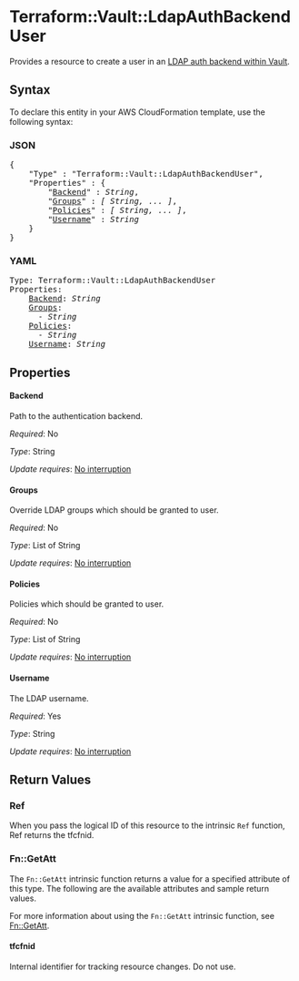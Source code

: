 # Terraform::Vault::LdapAuthBackendUser

Provides a resource to create a user in an [LDAP auth backend within Vault](https://www.vaultproject.io/docs/auth/ldap.html).

## Syntax

To declare this entity in your AWS CloudFormation template, use the following syntax:

### JSON

<pre>
{
    "Type" : "Terraform::Vault::LdapAuthBackendUser",
    "Properties" : {
        "<a href="#backend" title="Backend">Backend</a>" : <i>String</i>,
        "<a href="#groups" title="Groups">Groups</a>" : <i>[ String, ... ]</i>,
        "<a href="#policies" title="Policies">Policies</a>" : <i>[ String, ... ]</i>,
        "<a href="#username" title="Username">Username</a>" : <i>String</i>
    }
}
</pre>

### YAML

<pre>
Type: Terraform::Vault::LdapAuthBackendUser
Properties:
    <a href="#backend" title="Backend">Backend</a>: <i>String</i>
    <a href="#groups" title="Groups">Groups</a>: <i>
      - String</i>
    <a href="#policies" title="Policies">Policies</a>: <i>
      - String</i>
    <a href="#username" title="Username">Username</a>: <i>String</i>
</pre>

## Properties

#### Backend

Path to the authentication backend.

_Required_: No

_Type_: String

_Update requires_: [No interruption](https://docs.aws.amazon.com/AWSCloudFormation/latest/UserGuide/using-cfn-updating-stacks-update-behaviors.html#update-no-interrupt)

#### Groups

Override LDAP groups which should be granted to user.

_Required_: No

_Type_: List of String

_Update requires_: [No interruption](https://docs.aws.amazon.com/AWSCloudFormation/latest/UserGuide/using-cfn-updating-stacks-update-behaviors.html#update-no-interrupt)

#### Policies

Policies which should be granted to user.

_Required_: No

_Type_: List of String

_Update requires_: [No interruption](https://docs.aws.amazon.com/AWSCloudFormation/latest/UserGuide/using-cfn-updating-stacks-update-behaviors.html#update-no-interrupt)

#### Username

The LDAP username.

_Required_: Yes

_Type_: String

_Update requires_: [No interruption](https://docs.aws.amazon.com/AWSCloudFormation/latest/UserGuide/using-cfn-updating-stacks-update-behaviors.html#update-no-interrupt)

## Return Values

### Ref

When you pass the logical ID of this resource to the intrinsic `Ref` function, Ref returns the tfcfnid.

### Fn::GetAtt

The `Fn::GetAtt` intrinsic function returns a value for a specified attribute of this type. The following are the available attributes and sample return values.

For more information about using the `Fn::GetAtt` intrinsic function, see [Fn::GetAtt](https://docs.aws.amazon.com/AWSCloudFormation/latest/UserGuide/intrinsic-function-reference-getatt.html).

#### tfcfnid

Internal identifier for tracking resource changes. Do not use.

